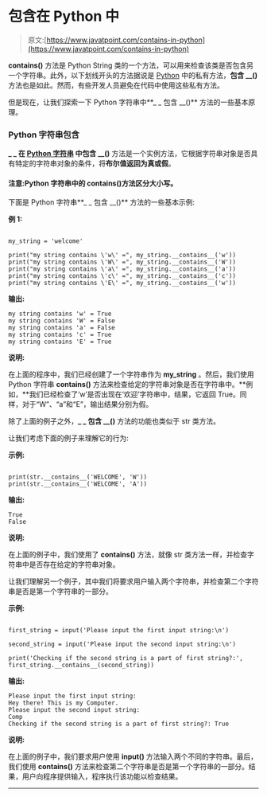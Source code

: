# 包含在 Python 中

> 原文:[https://www.javatpoint.com/contains-in-python](https://www.javatpoint.com/contains-in-python)

**__contains__()** 方法是 Python String 类的一个方法，可以用来检查该类是否包含另一个字符串。此外，以下划线开头的方法据说是 [Python](https://www.javatpoint.com/python-tutorial) 中的私有方法，**包含 __()** 方法也是如此。然而，有些开发人员避免在代码中使用这些私有方法。

但是现在，让我们探索一下 Python 字符串中**_ _ 包含 __()** 方法的一些基本原理。

### Python 字符串包含

**_ _ 在 [**Python 字符串**](https://www.javatpoint.com/python-strings) 中包含 __()** 方法是一个实例方法，它根据字符串对象是否具有特定的字符串对象的条件，将**布尔值返回为真或假**。

#### 注意:Python 字符串中的 __contains__()方法区分大小写。

下面是 Python 字符串**_ _ 包含 __()** 方法的一些基本示例:

**例 1:**

```

my_string = 'welcome'

print("my string contains \'w\' =", my_string.__contains__('w'))
print("my string contains \'W\' =", my_string.__contains__('W'))
print("my string contains \'a\' =", my_string.__contains__('a'))
print("my string contains \'c\' =", my_string.__contains__('c'))
print("my string contains \'E\' =", my_string.__contains__('w'))

```

**输出:**

```
my string contains 'w' = True
my string contains 'W' = False
my string contains 'a' = False
my string contains 'c' = True
my string contains 'E' = True

```

**说明:**

在上面的程序中，我们已经创建了一个字符串作为 **my_string** 。然后，我们使用 Python 字符串 **__contains__()** 方法来检查给定的字符串对象是否在字符串中。**例如，**我们已经检查了‘w’是否出现在‘欢迎’字符串中，结果，它返回 True。同样，对于“W”、“a”和“E”，输出结果分别为假。

除了上面的例子之外，**_ _ 包含 __()** 方法的功能也类似于 str 类方法。

让我们考虑下面的例子来理解它的行为:

**示例:**

```

print(str.__contains__('WELCOME', 'W'))
print(str.__contains__('WELCOME', 'A'))

```

**输出:**

```
True
False

```

**说明:**

在上面的例子中，我们使用了 **__contains__()** 方法，就像 str 类方法一样，并检查字符串中是否存在给定的字符串对象。

让我们理解另一个例子，其中我们将要求用户输入两个字符串，并检查第二个字符串是否是第一个字符串的一部分。

**示例:**

```

first_string = input('Please input the first input string:\n')

second_string = input('Please input the second input string:\n')

print('Checking if the second string is a part of first string?:', first_string.__contains__(second_string))

```

**输出:**

```
Please input the first input string:
Hey there! This is my Computer.
Please input the second input string:
Comp
Checking if the second string is a part of first string?: True

```

**说明:**

在上面的例子中，我们要求用户使用 **input()** 方法输入两个不同的字符串。最后，我们使用 **__contains__()** 方法来检查第二个字符串是否是第一个字符串的一部分。结果，用户向程序提供输入，程序执行该功能以检查结果。

* * *